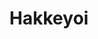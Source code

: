 --- 
title: "Hakkeyoi"
publishdate: "2019-10-4T16:48:46+02:00"
src: "https://365manga.net/manga/hakkeyoi"
image: "https://data.365manga.net/images/thumbnails/1404-hakkeyoi.jpg"
description: "Chinmi, an orphan who lost his parents in a tidal wave, is a promising sumo wrestler. Even though he did very well in the junior championships none of the sumo scouts were interested in signing him because of his body, which is unsuitable for sumo wrestling, and also his weird sumo style. But luck goes his way when a small sumo school owner shows an interest in him and decides…"
---